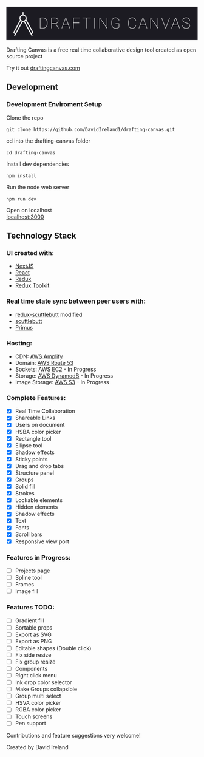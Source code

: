 ![## Drafting Canvas](https://raw.githubusercontent.com/DavidIreland1/drafting-canvas/main/public/images/drafting-canvas.svg)

Drafting Canvas is a free real time collaborative design tool created as open source project

Try it out [draftingcanvas.com](https://www.draftingcanvas.com/)

## Development

### Development Enviroment Setup

Clone the repo

```console
git clone https://github.com/DavidIreland1/drafting-canvas.git
```

cd into the drafting-canvas folder

```console
cd drafting-canvas
```

Install dev dependencies

```console
npm install
```

Run the node web server

```console
npm run dev
```

Open on localhost  
[localhost:3000](http://localhost:3000/)

## Technology Stack

### UI created with:

-   [NextJS](https://nextjs.org/)
-   [React](https://reactjs.org/)
-   [Redux](https://redux.js.org/)
-   [Redux Toolkit](https://redux-toolkit.js.org/)

### Real time state sync between peer users with:

-   [redux-scuttlebutt](https://github.com/grrowl/redux-scuttlebutt) modified
-   [scuttlebutt](https://github.com/dominictarr/scuttlebutt)
-   [Primus](https://github.com/primus/primus)

### Hosting:

-   CDN: [AWS Amplify](https://aws.amazon.com/amplify/)
-   Domain: [AWS Route 53](https://aws.amazon.com/route53/)
-   Sockets: [AWS EC2](https://aws.amazon.com/ec2/) - In Progress
-   Storage: [AWS DynamodB](https://aws.amazon.com/dynamodb/) - In Progress
-   Image Storage: [AWS S3](https://aws.amazon.com/s3/) - In Progress

### Complete Features:

-   [x] Real Time Collaboration
-   [x] Shareable Links
-   [x] Users on document
-   [x] HSBA color picker
-   [x] Rectangle tool
-   [x] Ellipse tool
-   [x] Shadow effects
-   [x] Sticky points
-   [x] Drag and drop tabs
-   [x] Structure panel
-   [x] Groups
-   [x] Solid fill
-   [x] Strokes
-   [x] Lockable elements
-   [x] Hidden elements
-   [x] Shadow effects
-   [x] Text
-   [x] Fonts
-   [x] Scroll bars
-   [x] Responsive view port

### Features in Progress:

-   [ ] Projects page
-   [ ] Spline tool
-   [ ] Frames
-   [ ] Image fill

### Features TODO:

-   [ ] Gradient fill
-   [ ] Sortable props
-   [ ] Export as SVG
-   [ ] Export as PNG
-   [ ] Editable shapes (Double click)
-   [ ] Fix side resize
-   [ ] Fix group resize
-   [ ] Components
-   [ ] Right click menu
-   [ ] Ink drop color selector
-   [ ] Make Groups collapsible
-   [ ] Group multi select
-   [ ] HSVA color picker
-   [ ] RGBA color picker
-   [ ] Touch screens
-   [ ] Pen support

Contributions and feature suggestions very welcome!

Created by David Ireland
